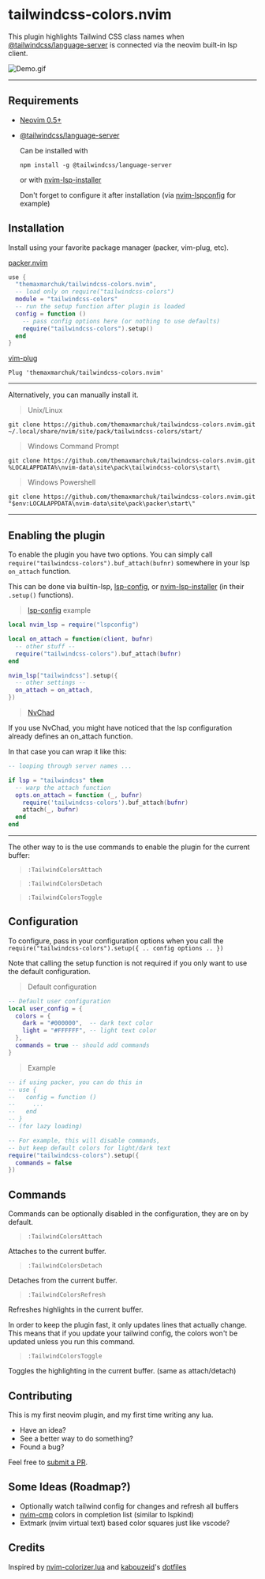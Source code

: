 # tailwindcss-colors.nvim
This plugin highlights Tailwind CSS class names when [@tailwindcss/language-server](https://github.com/tailwindlabs/tailwindcss-intellisense) is connected via the neovim built-in lsp client.

![Demo.gif](https://i.imgur.com/hDbxvBJ.gif)

---

## Requirements

- [Neovim 0.5+](https://github.com/neovim/neovim)
- [@tailwindcss/language-server](https://github.com/tailwindlabs/tailwindcss-intellisense)
  
  Can be installed with
  ```shell
  npm install -g @tailwindcss/language-server
  ```
  or with [nvim-lsp-installer](https://github.com/williamboman/nvim-lsp-installer)
  
  Don't forget to configure it after installation (via [nvim-lspconfig](https://github.com/neovim/nvim-lspconfig) for example)

## Installation

Install using your favorite package manager (packer, vim-plug, etc).

[packer.nvim](https://github.com/wbthomason/packer.nvim)
```lua
use {
  "themaxmarchuk/tailwindcss-colors.nvim",
  -- load only on require("tailwindcss-colors")
  module = "tailwindcss-colors"
  -- run the setup function after plugin is loaded 
  config = function ()
    -- pass config options here (or nothing to use defaults)
    require("tailwindcss-colors").setup()
  end
}
```

[vim-plug](https://github.com/junegunn/vim-plug)
```vim
Plug 'themaxmarchuk/tailwindcss-colors.nvim'
```
--- 
Alternatively, you can manually install it.

> Unix/Linux

```shell
git clone https://github.com/themaxmarchuk/tailwindcss-colors.nvim.git ~/.local/share/nvim/site/pack/tailwindcss-colors/start/
```

>Windows Command Prompt
```shell
git clone https://github.com/themaxmarchuk/tailwindcss-colors.nvim.git %LOCALAPPDATA%\nvim-data\site\pack\tailwindcss-colors\start\
```

>Windows Powershell
```shell
git clone https://github.com/themaxmarchuk/tailwindcss-colors.nvim.git "$env:LOCALAPPDATA\nvim-data\site\pack\packer\start\"
```
---

## Enabling the plugin

To enable the plugin you have two options. You can simply call `require("tailwindcss-colors").buf_attach(bufnr)` somewhere in your lsp `on_attach` function.

This can be done via builtin-lsp, [lsp-config](https://github.com/neovim/nvim-lspconfig), or  [nvim-lsp-installer](https://github.com/williamboman/nvim-lsp-installer) (in their `.setup()` functions).

> [lsp-config](https://github.com/neovim/nvim-lspconfig) example
```lua
local nvim_lsp = require("lspconfig")

local on_attach = function(client, bufnr)
  -- other stuff --
  require("tailwindcss-colors").buf_attach(bufnr)
end

nvim_lsp["tailwindcss"].setup({
  -- other settings --
  on_attach = on_attach,
})
```

> [NvChad](https://github.com/NvChad/NvChad)

If you use NvChad, you might have noticed that the lsp configuration already defines an on_attach function. 

In that case you can wrap it like this:
```lua
-- looping through server names ...

if lsp = "tailwindcss" then
  -- warp the attach function
  opts.on_attach = function (_, bufnr)
    require('tailwindcss-colors').buf_attach(bufnr)
    attach(_, bufnr)
  end
end
```
--- 
The other way to is the use commands to enable the plugin for the current buffer:

> `:TailwindColorsAttach` 

> `:TailwindColorsDetach`

> `:TailwindColorsToggle`

## Configuration

To configure, pass in your configuration options when you call the `require("tailwindcss-colors").setup({ .. config options .. })`

Note that calling the setup function is not required if you only want to use the default configuration.

> Default configuration
```lua
-- Default user configuration
local user_config = {
  colors = {
    dark = "#000000",  -- dark text color
    light = "#FFFFFF", -- light text color
  },
  commands = true -- should add commands
}
```

> Example
```lua
-- if using packer, you can do this in
-- use {
--   config = function ()
--     ...
--   end
-- }
-- (for lazy loading)

-- For example, this will disable commands,
-- but keep default colors for light/dark text
require("tailwindcss-colors").setup({
  commands = false
})
```

## Commands

Commands can be optionally disabled in the configuration, they are on by default.

> `:TailwindColorsAttach`

Attaches to the current buffer.

> `:TailwindColorsDetach`

Detaches from the current buffer.

> `:TailwindColorsRefresh`

Refreshes highlights in the current buffer.

In order to keep the plugin fast, it only updates lines that actually change. This means that if you update your tailwind config, the colors won't be updated unless you run this command.

> `:TailwindColorsToggle`

Toggles the highlighting in the current buffer. (same as attach/detach)

## Contributing

This is my first neovim plugin, and my first time writing any lua.

* Have an idea? 
* See a better way to do something?
* Found a bug?

Feel free to [submit a PR](https://github.com/themaxmarchuk/tailwindcss-colors.nvim/pulls).

## Some Ideas (Roadmap?)
* Optionally watch tailwind config for changes and refresh all buffers
* [nvim-cmp](https://github.com/hrsh7th/nvim-cmp) colors in completion list (similar to lspkind)
* Extmark (nvim virtual text) based color squares just like vscode?

## Credits
Inspired by [nvim-colorizer.lua](https://github.com/norcalli/nvim-colorizer.lua) and [kabouzeid](https://github.com/kabouzeid)'s [dotfiles](https://github.com/kabouzeid/dotfiles/blob/main/config/nvim/lua/lsp-documentcolors.lua)
